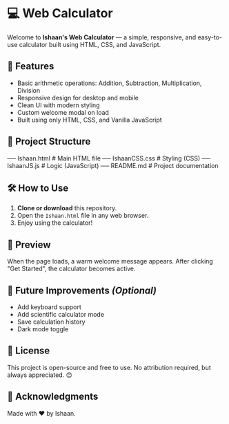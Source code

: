 # 💻 Web Calculator

Welcome to **Ishaan's Web Calculator** — a simple, responsive, and easy-to-use calculator built using HTML, CSS, and JavaScript.

## 🚀 Features

- Basic arithmetic operations: Addition, Subtraction, Multiplication, Division
- Responsive design for desktop and mobile
- Clean UI with modern styling
- Custom welcome modal on load
- Built using only HTML, CSS, and Vanilla JavaScript

## 📂 Project Structure

── Ishaan.html # Main HTML file
── IshaanCSS.css # Styling (CSS)
── IshaanJS.js # Logic (JavaScript)
── README.md # Project documentation

## 🛠️ How to Use

1. **Clone or download** this repository.
2. Open the `Ishaan.html` file in any web browser.
3. Enjoy using the calculator!

## 📸 Preview

When the page loads, a warm welcome message appears. After clicking "Get Started", the calculator becomes active.

## 🧠 Future Improvements *(Optional)*

- Add keyboard support
- Add scientific calculator mode
- Save calculation history
- Dark mode toggle

## 📃 License

This project is open-source and free to use. No attribution required, but always appreciated. 😊

## 👋 Acknowledgments

Made with ❤️ by Ishaan.
